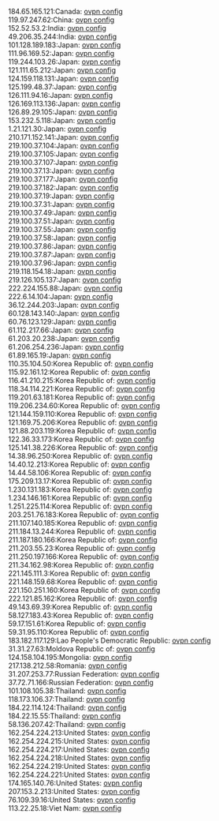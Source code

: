 184.65.165.121:Canada: [ovpn config](vpn/184_65_165_121.ovpn)  
119.97.247.62:China: [ovpn config](vpn/119_97_247_62.ovpn)  
152.52.53.2:India: [ovpn config](vpn/152_52_53_2.ovpn)  
49.206.35.244:India: [ovpn config](vpn/49_206_35_244.ovpn)  
101.128.189.183:Japan: [ovpn config](vpn/101_128_189_183.ovpn)  
111.96.169.52:Japan: [ovpn config](vpn/111_96_169_52.ovpn)  
119.244.103.26:Japan: [ovpn config](vpn/119_244_103_26.ovpn)  
121.111.65.212:Japan: [ovpn config](vpn/121_111_65_212.ovpn)  
124.159.118.131:Japan: [ovpn config](vpn/124_159_118_131.ovpn)  
125.199.48.37:Japan: [ovpn config](vpn/125_199_48_37.ovpn)  
126.111.94.16:Japan: [ovpn config](vpn/126_111_94_16.ovpn)  
126.169.113.136:Japan: [ovpn config](vpn/126_169_113_136.ovpn)  
126.89.29.105:Japan: [ovpn config](vpn/126_89_29_105.ovpn)  
153.232.5.118:Japan: [ovpn config](vpn/153_232_5_118.ovpn)  
1.21.121.30:Japan: [ovpn config](vpn/1_21_121_30.ovpn)  
210.171.152.141:Japan: [ovpn config](vpn/210_171_152_141.ovpn)  
219.100.37.104:Japan: [ovpn config](vpn/219_100_37_104.ovpn)  
219.100.37.105:Japan: [ovpn config](vpn/219_100_37_105.ovpn)  
219.100.37.107:Japan: [ovpn config](vpn/219_100_37_107.ovpn)  
219.100.37.13:Japan: [ovpn config](vpn/219_100_37_13.ovpn)  
219.100.37.177:Japan: [ovpn config](vpn/219_100_37_177.ovpn)  
219.100.37.182:Japan: [ovpn config](vpn/219_100_37_182.ovpn)  
219.100.37.19:Japan: [ovpn config](vpn/219_100_37_19.ovpn)  
219.100.37.31:Japan: [ovpn config](vpn/219_100_37_31.ovpn)  
219.100.37.49:Japan: [ovpn config](vpn/219_100_37_49.ovpn)  
219.100.37.51:Japan: [ovpn config](vpn/219_100_37_51.ovpn)  
219.100.37.55:Japan: [ovpn config](vpn/219_100_37_55.ovpn)  
219.100.37.58:Japan: [ovpn config](vpn/219_100_37_58.ovpn)  
219.100.37.86:Japan: [ovpn config](vpn/219_100_37_86.ovpn)  
219.100.37.87:Japan: [ovpn config](vpn/219_100_37_87.ovpn)  
219.100.37.96:Japan: [ovpn config](vpn/219_100_37_96.ovpn)  
219.118.154.18:Japan: [ovpn config](vpn/219_118_154_18.ovpn)  
219.126.105.137:Japan: [ovpn config](vpn/219_126_105_137.ovpn)  
222.224.155.88:Japan: [ovpn config](vpn/222_224_155_88.ovpn)  
222.6.14.104:Japan: [ovpn config](vpn/222_6_14_104.ovpn)  
36.12.244.203:Japan: [ovpn config](vpn/36_12_244_203.ovpn)  
60.128.143.140:Japan: [ovpn config](vpn/60_128_143_140.ovpn)  
60.76.123.129:Japan: [ovpn config](vpn/60_76_123_129.ovpn)  
61.112.217.66:Japan: [ovpn config](vpn/61_112_217_66.ovpn)  
61.203.20.238:Japan: [ovpn config](vpn/61_203_20_238.ovpn)  
61.206.254.236:Japan: [ovpn config](vpn/61_206_254_236.ovpn)  
61.89.165.19:Japan: [ovpn config](vpn/61_89_165_19.ovpn)  
110.35.104.50:Korea Republic of: [ovpn config](vpn/110_35_104_50.ovpn)  
115.92.161.12:Korea Republic of: [ovpn config](vpn/115_92_161_12.ovpn)  
116.41.210.215:Korea Republic of: [ovpn config](vpn/116_41_210_215.ovpn)  
118.34.114.221:Korea Republic of: [ovpn config](vpn/118_34_114_221.ovpn)  
119.201.63.181:Korea Republic of: [ovpn config](vpn/119_201_63_181.ovpn)  
119.206.234.60:Korea Republic of: [ovpn config](vpn/119_206_234_60.ovpn)  
121.144.159.110:Korea Republic of: [ovpn config](vpn/121_144_159_110.ovpn)  
121.169.75.206:Korea Republic of: [ovpn config](vpn/121_169_75_206.ovpn)  
121.88.203.119:Korea Republic of: [ovpn config](vpn/121_88_203_119.ovpn)  
122.36.33.173:Korea Republic of: [ovpn config](vpn/122_36_33_173.ovpn)  
125.141.38.226:Korea Republic of: [ovpn config](vpn/125_141_38_226.ovpn)  
14.38.96.250:Korea Republic of: [ovpn config](vpn/14_38_96_250.ovpn)  
14.40.12.213:Korea Republic of: [ovpn config](vpn/14_40_12_213.ovpn)  
14.44.58.106:Korea Republic of: [ovpn config](vpn/14_44_58_106.ovpn)  
175.209.13.17:Korea Republic of: [ovpn config](vpn/175_209_13_17.ovpn)  
1.230.131.183:Korea Republic of: [ovpn config](vpn/1_230_131_183.ovpn)  
1.234.146.161:Korea Republic of: [ovpn config](vpn/1_234_146_161.ovpn)  
1.251.225.114:Korea Republic of: [ovpn config](vpn/1_251_225_114.ovpn)  
203.251.76.183:Korea Republic of: [ovpn config](vpn/203_251_76_183.ovpn)  
211.107.140.185:Korea Republic of: [ovpn config](vpn/211_107_140_185.ovpn)  
211.184.13.244:Korea Republic of: [ovpn config](vpn/211_184_13_244.ovpn)  
211.187.180.166:Korea Republic of: [ovpn config](vpn/211_187_180_166.ovpn)  
211.203.55.23:Korea Republic of: [ovpn config](vpn/211_203_55_23.ovpn)  
211.250.197.166:Korea Republic of: [ovpn config](vpn/211_250_197_166.ovpn)  
211.34.162.98:Korea Republic of: [ovpn config](vpn/211_34_162_98.ovpn)  
221.145.111.3:Korea Republic of: [ovpn config](vpn/221_145_111_3.ovpn)  
221.148.159.68:Korea Republic of: [ovpn config](vpn/221_148_159_68.ovpn)  
221.150.251.160:Korea Republic of: [ovpn config](vpn/221_150_251_160.ovpn)  
222.121.85.162:Korea Republic of: [ovpn config](vpn/222_121_85_162.ovpn)  
49.143.69.39:Korea Republic of: [ovpn config](vpn/49_143_69_39.ovpn)  
58.127.183.43:Korea Republic of: [ovpn config](vpn/58_127_183_43.ovpn)  
59.17.151.61:Korea Republic of: [ovpn config](vpn/59_17_151_61.ovpn)  
59.31.95.110:Korea Republic of: [ovpn config](vpn/59_31_95_110.ovpn)  
183.182.117.129:Lao People's Democratic Republic: [ovpn config](vpn/183_182_117_129.ovpn)  
31.31.27.63:Moldova Republic of: [ovpn config](vpn/31_31_27_63.ovpn)  
124.158.104.195:Mongolia: [ovpn config](vpn/124_158_104_195.ovpn)  
217.138.212.58:Romania: [ovpn config](vpn/217_138_212_58.ovpn)  
31.207.253.77:Russian Federation: [ovpn config](vpn/31_207_253_77.ovpn)  
37.72.71.166:Russian Federation: [ovpn config](vpn/37_72_71_166.ovpn)  
101.108.105.38:Thailand: [ovpn config](vpn/101_108_105_38.ovpn)  
118.173.106.37:Thailand: [ovpn config](vpn/118_173_106_37.ovpn)  
184.22.114.124:Thailand: [ovpn config](vpn/184_22_114_124.ovpn)  
184.22.15.55:Thailand: [ovpn config](vpn/184_22_15_55.ovpn)  
58.136.207.42:Thailand: [ovpn config](vpn/58_136_207_42.ovpn)  
162.254.224.213:United States: [ovpn config](vpn/162_254_224_213.ovpn)  
162.254.224.215:United States: [ovpn config](vpn/162_254_224_215.ovpn)  
162.254.224.217:United States: [ovpn config](vpn/162_254_224_217.ovpn)  
162.254.224.218:United States: [ovpn config](vpn/162_254_224_218.ovpn)  
162.254.224.219:United States: [ovpn config](vpn/162_254_224_219.ovpn)  
162.254.224.221:United States: [ovpn config](vpn/162_254_224_221.ovpn)  
174.165.140.76:United States: [ovpn config](vpn/174_165_140_76.ovpn)  
207.153.2.213:United States: [ovpn config](vpn/207_153_2_213.ovpn)  
76.109.39.16:United States: [ovpn config](vpn/76_109_39_16.ovpn)  
113.22.25.18:Viet Nam: [ovpn config](vpn/113_22_25_18.ovpn)  
